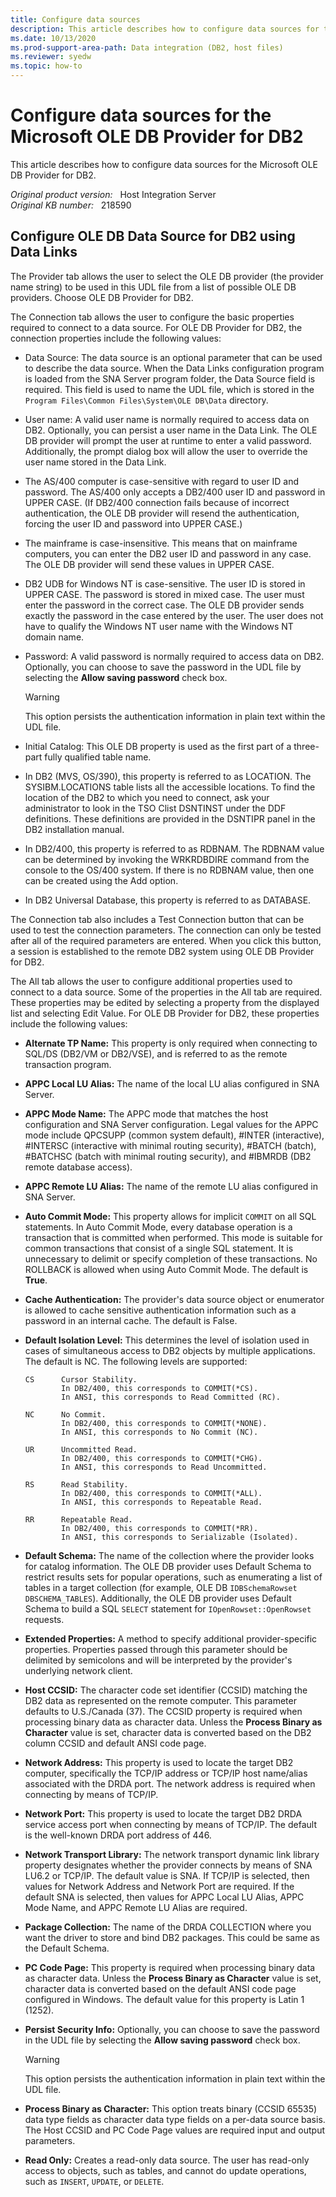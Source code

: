```yaml
---
title: Configure data sources
description: This article describes how to configure data sources for the Microsoft OLE DB Provider for DB2.
ms.date: 10/13/2020
ms.prod-support-area-path: Data integration (DB2, host files)
ms.reviewer: syedw
ms.topic: how-to
---
```

# Configure data sources for the Microsoft OLE DB Provider for DB2

This article describes how to configure data sources for the Microsoft OLE DB Provider for DB2.

_Original product version:_ &nbsp; Host Integration Server  
_Original KB number:_ &nbsp; 218590

## Configure OLE DB Data Source for DB2 using Data Links

The Provider tab allows the user to select the OLE DB provider (the provider name string) to be used in this UDL file from a list of possible OLE DB providers. Choose OLE DB Provider for DB2.

The Connection tab allows the user to configure the basic properties required to connect to a data source. For OLE DB Provider for DB2, the connection properties include the following values:

- Data Source: The data source is an optional parameter that can be used to describe the data source. When the Data Links configuration program is loaded from the SNA Server program folder, the Data Source field is required. This field is used to name the UDL file, which is stored in the `Program Files\Common Files\System\OLE DB\Data` directory.

- User name: A valid user name is normally required to access data on DB2. Optionally, you can persist a user name in the Data Link. The OLE DB provider will prompt the user at runtime to enter a valid password. Additionally, the prompt dialog box will allow the user to override the user name stored in the Data Link.

- The AS/400 computer is case-sensitive with regard to user ID and password. The AS/400 only accepts a DB2/400 user ID and password in UPPER CASE. (If DB2/400 connection fails because of incorrect authentication, the OLE DB provider will resend the authentication, forcing the user ID and password into UPPER CASE.)

- The mainframe is case-insensitive. This means that on mainframe computers, you can enter the DB2 user ID and password in any case. The OLE DB provider will send these values in UPPER CASE.

- DB2 UDB for Windows NT is case-sensitive. The user ID is stored in UPPER CASE. The password is stored in mixed case. The user must enter the password in the correct case. The OLE DB provider sends exactly the password in the case entered by the user. The user does not have to qualify the Windows NT user name with the Windows NT domain name.

- Password: A valid password is normally required to access data on DB2. Optionally, you can choose to save the password in the UDL file by selecting the **Allow saving password** check box.

  > [!WARNING]
  > This option persists the authentication information in plain text within the UDL file.

- Initial Catalog: This OLE DB property is used as the first part of a three-part fully qualified table name.

- In DB2 (MVS, OS/390), this property is referred to as LOCATION. The SYSIBM.LOCATIONS table lists all the accessible locations. To find the location of the DB2 to which you need to connect, ask your administrator to look in the TSO Clist DSNTINST under the DDF definitions. These definitions are provided in the DSNTIPR panel in the DB2 installation manual.

- In DB2/400, this property is referred to as RDBNAM. The RDBNAM value can be determined by invoking the WRKRDBDIRE command from the console to the OS/400 system. If there is no RDBNAM value, then one can be created using the Add option.

- In DB2 Universal Database, this property is referred to as DATABASE.

The Connection tab also includes a Test Connection button that can be used to test the connection parameters. The connection can only be tested after all of the required parameters are entered. When you click this button, a session is established to the remote DB2 system using OLE DB Provider for DB2.

The All tab allows the user to configure additional properties used to connect to a data source. Some of the properties in the All tab are required. These properties may be edited by selecting a property from the displayed list and selecting Edit Value. For OLE DB Provider for DB2, these properties include the following values:

- **Alternate TP Name:** This property is only required when connecting to SQL/DS (DB2/VM or DB2/VSE), and is referred to as the remote transaction program.

- **APPC Local LU Alias:** The name of the local LU alias configured in SNA Server.

- **APPC Mode Name:** The APPC mode that matches the host configuration and SNA Server configuration. Legal values for the APPC mode include QPCSUPP (common system default), #INTER (interactive), #INTERSC (interactive with minimal routing security), #BATCH (batch), #BATCHSC (batch with minimal routing security), and #IBMRDB (DB2 remote database access).

- **APPC Remote LU Alias:** The name of the remote LU alias configured in SNA Server.

- **Auto Commit Mode:** This property allows for implicit `COMMIT` on all SQL statements. In Auto Commit Mode, every database operation is a transaction that is committed when performed. This mode is suitable for common transactions that consist of a single SQL statement. It is unnecessary to delimit or specify completion of these transactions. No ROLLBACK is allowed when using Auto Commit Mode. The default is **True**.

- **Cache Authentication:** The provider's data source object or enumerator is allowed to cache sensitive authentication information such as a password in an internal cache. The default is False.

- **Default Isolation Level:** This determines the level of isolation used in cases of simultaneous access to DB2 objects by multiple applications. The default is NC. The following levels are supported:

    ```console
    CS      Cursor Stability.  
            In DB2/400, this corresponds to COMMIT(*CS).  
            In ANSI, this corresponds to Read Committed (RC).  

    NC      No Commit.
            In DB2/400, this corresponds to COMMIT(*NONE).
            In ANSI, this corresponds to No Commit (NC).

    UR      Uncommitted Read.
            In DB2/400, this corresponds to COMMIT(*CHG).
            In ANSI, this corresponds to Read Uncommitted.

    RS      Read Stability.
            In DB2/400, this corresponds to COMMIT(*ALL).
            In ANSI, this corresponds to Repeatable Read.

    RR      Repeatable Read.
            In DB2/400, this corresponds to COMMIT(*RR).
            In ANSI, this corresponds to Serializable (Isolated).
    ```

- **Default Schema:** The name of the collection where the provider looks for catalog information. The OLE DB provider uses Default Schema to restrict results sets for popular operations, such as enumerating a list of tables in a target collection (for example, OLE DB `IDBSchemaRowset` `DBSCHEMA_TABLES`). Additionally, the OLE DB provider uses Default Schema to build a SQL `SELECT` statement for `IOpenRowset::OpenRowset` requests.

- **Extended Properties:** A method to specify additional provider-specific properties. Properties passed through this parameter should be delimited by semicolons and will be interpreted by the provider's underlying network client.

- **Host CCSID:** The character code set identifier (CCSID) matching the DB2 data as represented on the remote computer. This parameter defaults to U.S./Canada (37). The CCSID property is required when processing binary data as character data. Unless the **Process Binary as Character** value is set, character data is converted based on the DB2 column CCSID and default ANSI code page.

- **Network Address:** This property is used to locate the target DB2 computer, specifically the TCP/IP address or TCP/IP host name/alias associated with the DRDA port. The network address is required when connecting by means of TCP/IP.

- **Network Port:** This property is used to locate the target DB2 DRDA service access port when connecting by means of TCP/IP. The default is the well-known DRDA port address of 446.

- **Network Transport Library:** The network transport dynamic link library property designates whether the provider connects by means of SNA LU6.2 or TCP/IP. The default value is SNA. If TCP/IP is selected, then values for Network Address and Network Port are required. If the default SNA is selected, then values for APPC Local LU Alias, APPC Mode Name, and APPC Remote LU Alias are required.

- **Package Collection:** The name of the DRDA COLLECTION where you want the driver to store and bind DB2 packages. This could be same as the Default Schema.

- **PC Code Page:** This property is required when processing binary data as character data. Unless the **Process Binary as Character** value is set, character data is converted based on the default ANSI code page configured in Windows. The default value for this property is Latin 1 (1252).

- **Persist Security Info:** Optionally, you can choose to save the password in the UDL file by selecting the **Allow saving password** check box.

  > [!WARNING]
  > This option persists the authentication information in plain text within the UDL file.

- **Process Binary as Character:** This option treats binary (CCSID 65535) data type fields as character data type fields on a per-data source basis. The Host CCSID and PC Code Page values are required input and output parameters.

- **Read Only:** Creates a read-only data source. The user has read-only access to objects, such as tables, and cannot do update operations, such as `INSERT`, `UPDATE`, or `DELETE`.
